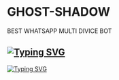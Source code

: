 # GHOST-SHADOW
BEST WHATSAPP MULTI DIVICE BOT
## [![Typing SVG](https://readme-typing-svg.herokuapp.com?font=Rockstar-ExtraBold&color=FF0000&lines=𝚆𝙴𝙻𝙲𝙾𝙼𝙴+𝚃𝙾+𝙶𝙷𝙾𝚂𝚃+𝚂𝙷𝙰𝙳𝙾𝚆+𝚆𝙰+𝙱𝙾𝚃+𝚁𝙴𝙿𝙾.;𝙲𝚁𝙴𝙰𝚃𝙴𝙳+𝙱𝚈+𝚂𝙷𝙰𝙳𝙾𝚆+𝙹𝙰𝙽𝙸𝚈𝙰+𝙾𝙵𝙲;𝚃𝙷𝙸𝚂+𝙸𝚂+𝙰+𝚂𝙸𝙼𝙿𝙻𝙴+𝙱𝙾𝚃;𝙰𝙽𝙳+𝙸𝙽𝙲𝙻𝚄𝙳𝙴+𝙼𝙾𝚁𝙴+𝙵𝙴𝙰𝚃𝚄𝚁𝙴𝚂;𝚃𝙷𝙰𝙽𝙺+𝙵𝙾𝚁+𝚅𝙸𝚂𝚃𝙸𝙽𝙶+𝙼𝚈+𝙶𝙸𝚃)](https://git.io/typing-svg)
[![Typing SVG](https://readme-typing-svg.herokuapp.com?font=Markdown&size=30&color=F70000&background=000000&multiline=true&width=280&height=60&lines=The+five+boxing+wizards+jump+quickly)](https://git.io/typing-svg)
